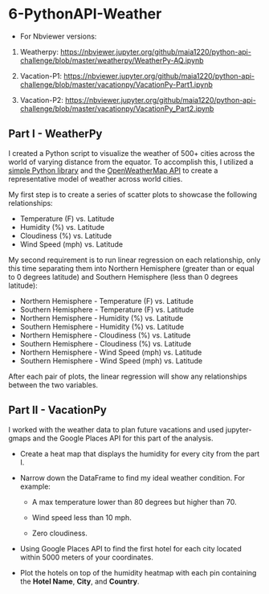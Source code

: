# 6-PythonAPI-Weather


* For Nbviewer versions:

1. Weatherpy:
https://nbviewer.jupyter.org/github/maia1220/python-api-challenge/blob/master/weatherpy/WeatherPy-AQ.ipynb

2. Vacation-P1:
https://nbviewer.jupyter.org/github/maia1220/python-api-challenge/blob/master/vacationpy/VacationPy-Part1.ipynb


3. Vacation-P2: 
https://nbviewer.jupyter.org/github/maia1220/python-api-challenge/blob/master/vacationpy/VacationPy_Part2.ipynb



## Part I - WeatherPy

I created a Python script to visualize the weather of 500+ cities across the world of varying distance from the equator. To accomplish this, I utilized a [simple Python library](https://pypi.python.org/pypi/citipy) and the [OpenWeatherMap API](https://openweathermap.org/api) to create a representative model of weather across world cities.

My first step is to create a series of scatter plots to showcase the following relationships:

* Temperature (F) vs. Latitude
* Humidity (%) vs. Latitude
* Cloudiness (%) vs. Latitude
* Wind Speed (mph) vs. Latitude

My second requirement is to run linear regression on each relationship, only this time separating them into Northern Hemisphere (greater than or equal to 0 degrees latitude) and Southern Hemisphere (less than 0 degrees latitude):

* Northern Hemisphere - Temperature (F) vs. Latitude
* Southern Hemisphere - Temperature (F) vs. Latitude
* Northern Hemisphere - Humidity (%) vs. Latitude
* Southern Hemisphere - Humidity (%) vs. Latitude
* Northern Hemisphere - Cloudiness (%) vs. Latitude
* Southern Hemisphere - Cloudiness (%) vs. Latitude
* Northern Hemisphere - Wind Speed (mph) vs. Latitude
* Southern Hemisphere - Wind Speed (mph) vs. Latitude

After each pair of plots, the linear regression will show any relationships between the two variables.


## Part II - VacationPy

I worked with the weather data to plan future vacations and used jupyter-gmaps and the Google Places API for this part of the analysis.

* Create a heat map that displays the humidity for every city from the part I.

* Narrow down the DataFrame to find my ideal weather condition. For example:

  * A max temperature lower than 80 degrees but higher than 70.

  * Wind speed less than 10 mph.

  * Zero cloudiness.

* Using Google Places API to find the first hotel for each city located within 5000 meters of your coordinates.

* Plot the hotels on top of the humidity heatmap with each pin containing the **Hotel Name**, **City**, and **Country**.
